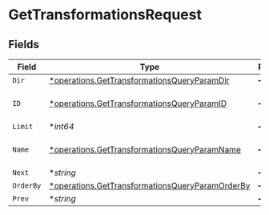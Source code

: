 # GetTransformationsRequest


## Fields

| Field                                                                                                             | Type                                                                                                              | Required                                                                                                          | Description                                                                                                       |
| ----------------------------------------------------------------------------------------------------------------- | ----------------------------------------------------------------------------------------------------------------- | ----------------------------------------------------------------------------------------------------------------- | ----------------------------------------------------------------------------------------------------------------- |
| `Dir`                                                                                                             | [*operations.GetTransformationsQueryParamDir](../../models/operations/gettransformationsqueryparamdir.md)         | :heavy_minus_sign:                                                                                                | Sort direction                                                                                                    |
| `ID`                                                                                                              | [*operations.GetTransformationsQueryParamID](../../models/operations/gettransformationsqueryparamid.md)           | :heavy_minus_sign:                                                                                                | Filter by transformation IDs                                                                                      |
| `Limit`                                                                                                           | **int64*                                                                                                          | :heavy_minus_sign:                                                                                                | N/A                                                                                                               |
| `Name`                                                                                                            | [*operations.GetTransformationsQueryParamName](../../models/operations/gettransformationsqueryparamname.md)       | :heavy_minus_sign:                                                                                                | Filter by transformation name                                                                                     |
| `Next`                                                                                                            | **string*                                                                                                         | :heavy_minus_sign:                                                                                                | N/A                                                                                                               |
| `OrderBy`                                                                                                         | [*operations.GetTransformationsQueryParamOrderBy](../../models/operations/gettransformationsqueryparamorderby.md) | :heavy_minus_sign:                                                                                                | Sort key(s)                                                                                                       |
| `Prev`                                                                                                            | **string*                                                                                                         | :heavy_minus_sign:                                                                                                | N/A                                                                                                               |